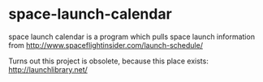 # space-launch-calendar
space launch calendar is a program which pulls space launch information from http://www.spaceflightinsider.com/launch-schedule/

Turns out this project is obsolete, because this place exists: http://launchlibrary.net/

